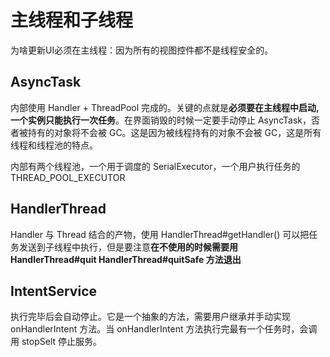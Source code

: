 # 主线程和子线程

为啥更新UI必须在主线程：因为所有的视图控件都不是线程安全的。

## AsyncTask

内部使用 Handler + ThreadPool 完成的。关键的点就是**必须要在主线程中启动, 一个实例只能执行一次任务**。在界面销毁的时候一定要手动停止 AsyncTask，否者被持有的对象将不会被 GC。这是因为被线程持有的对象不会被 GC，这是所有线程和线程池的特点。

内部有两个线程池，一个用于调度的 SerialExecutor，一个用户执行任务的 THREAD_POOL_EXECUTOR

## HandlerThread

Handler 与 Thread 结合的产物，使用 HandlerThread#getHandler() 可以把任务发送到子线程中执行，但是要注意**在不使用的时候需要用 HandlerThread#quit HandlerThread#quitSafe 方法退出**

## IntentService

执行完毕后会自动停止。它是一个抽象的方法，需要用户继承并手动实现 onHandlerIntent 方法。当 onHandlerIntent 方法执行完最有一个任务时，会调用 stopSelt 停止服务。
